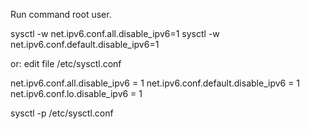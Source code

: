 Run command root user.

sysctl -w net.ipv6.conf.all.disable_ipv6=1 
sysctl -w net.ipv6.conf.default.disable_ipv6=1

or: edit file /etc/sysctl.conf

net.ipv6.conf.all.disable_ipv6 = 1 
net.ipv6.conf.default.disable_ipv6 = 1 
net.ipv6.conf.lo.disable_ipv6 = 1

sysctl -p /etc/sysctl.conf
